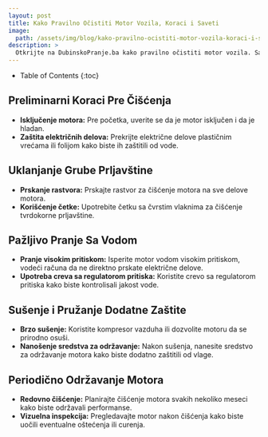 ```yaml
---
layout: post
title: Kako Pravilno Očistiti Motor Vozila, Koraci i Saveti
image: 
  path: /assets/img/blog/kako-pravilno-ocistiti-motor-vozila-koraci-i-saveti_dubinsko-pranje-ba.png
description: >
  Otkrijte na DubinskoPranje.ba kako pravilno očistiti motor vozila. Saveti i koraci za uklanjanje prljavštine, očuvanje performansi i produženje životnog veka motora.
---
```



- Table of Contents
{:toc}


## Preliminarni Koraci Pre Čišćenja

- **Isključenje motora:** Pre početka, uverite se da je motor isključen i da je hladan.
- **Zaštita električnih delova:** Prekrijte električne delove plastičnim vrećama ili folijom kako biste ih zaštitili od vode.

## Uklanjanje Grube Prljavštine

- **Prskanje rastvora:** Prskajte rastvor za čišćenje motora na sve delove motora.
- **Korišćenje četke:** Upotrebite četku sa čvrstim vlaknima za čišćenje tvrdokorne prljavštine.

## Pažljivo Pranje Sa Vodom

- **Pranje visokim pritiskom:** Isperite motor vodom visokim pritiskom, vodeći računa da ne direktno prskate električne delove.
- **Upotreba creva sa regulatorom pritiska:** Koristite crevo sa regulatorom pritiska kako biste kontrolisali jakost vode.

## Sušenje i Pružanje Dodatne Zaštite

- **Brzo sušenje:** Koristite kompresor vazduha ili dozvolite motoru da se prirodno osuši.
- **Nanošenje sredstva za održavanje:** Nakon sušenja, nanesite sredstvo za održavanje motora kako biste dodatno zaštitili od vlage.

## Periodično Održavanje Motora

- **Redovno čišćenje:** Planirajte čišćenje motora svakih nekoliko meseci kako biste održavali performanse.
- **Vizuelna inspekcija:** Pregledavajte motor nakon čišćenja kako biste uočili eventualne oštećenja ili curenja.